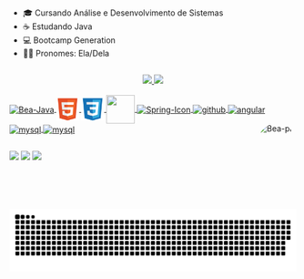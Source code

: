 
* 🎓 Cursando Análise e Desenvolvimento de Sistemas 
* ☕ Estudando Java 
* 💻 Bootcamp Generation 
* 👩🏻 Pronomes: Ela/Dela

##
<div align="center">
  <a href="https://github.com/beamoreli">
  <img height="145em" src="https://github-readme-stats.vercel.app/api?username=beamoreli&show_icons=true&theme=moltack&include_all_commits=true&count_private=true"/>
  <img height="145em" src="https://github-readme-stats.vercel.app/api/top-langs/?username=beamoreli&layout=compact&langs_count=7&theme=moltack"/>
</div>
  
  
 <div style="display: inline_block"><br>
 <img align="center" alt="Bea-Java" height="50" width="50" <img src="https://cdn.jsdelivr.net/gh/devicons/devicon/icons/java/java-original.svg" />
 <img align="center" alt="Bea-HTML" height="40" width="40" src="https://raw.githubusercontent.com/devicons/devicon/master/icons/html5/html5-original.svg"/>
 <img align="center" alt="Bea-CSS" height="40" width="40" src="https://raw.githubusercontent.com/devicons/devicon/master/icons/css3/css3-original.svg"/>
 <img align="center" height="50" width="50" src="https://user-images.githubusercontent.com/7853266/44114706-9c72dd08-9fd1-11e8-8d9d-6d9d651c75ad.png"/>
 <img align="center" alt="Spring-Icon" height="50" width="50" src="https://1.bp.blogspot.com/-trIS3Iz94SE/YIr3iwBC23I/AAAAAAAAtVQ/oieBThHJU3wPJkGOATDSvi6RySwlowM5ACLcBGAsYHQ/s452/spring-logo.png"/>
<img align="center" alt="github" height="50" width="50" src="https://cdn.discordapp.com/attachments/952556720419401791/959219056571985990/pngegg.png" />
<img align="center" alt="angular" height="50" width="50" src="https://cdn.jsdelivr.net/gh/devicons/devicon/icons/angularjs/angularjs-original.svg" />
 <img align="center" alt="mysql" height="50" width="50" src="https://cdn.jsdelivr.net/gh/devicons/devicon/icons/mysql/mysql-original.svg" />
  <img align="center" alt="mysql" height="50" width="50" src="https://cdn.jsdelivr.net/gh/devicons/devicon/icons/docker/docker-original.svg" />
          
          
          
          
  
 
 

    
  
  <img align="right" alt="Bea-pic" height="150" style="border-radius:50px;" src="https://i.picasion.com/pic92/146676cea1c33784eed10dbde0c49b37.gif">
</div>

   ##
 
<div> 
 
  <a href="https://instagram.com/beamoreli" target="_blank"><img src="https://img.shields.io/badge/-Instagram-%23E4405F?style=for-the-badge&logo=instagram&logoColor=white" target="_blank"></a>
  <a href = "mailto:beatrizmoreli.01@gmail.com"><img src="https://img.shields.io/badge/-Gmail-%23333?style=for-the-badge&logo=gmail&logoColor=white" target="_blank"></a>
  <a href="https://www.linkedin.com/in/beamoreli" target="_blank"><img src="https://img.shields.io/badge/-LinkedIn-%230077B5?style=for-the-badge&logo=linkedin&logoColor=white" target="_blank"></a> 
 
 
   ![Snake animation](https://github.com/beamoreli/beamoreli/blob/output/github-contribution-grid-snake.svg)
  
